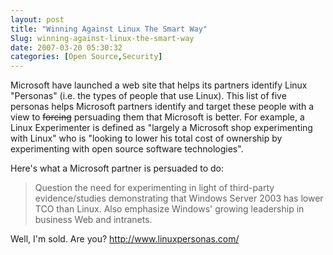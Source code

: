 ```yaml
---
layout: post
title: "Winning Against Linux The Smart Way"
Slug: winning-against-linux-the-smart-way
date: 2007-03-20 05:30:32
categories: [Open Source,Security]
---
```

Microsoft have launched a web site that helps its partners identify Linux "Personas" (i.e. the types of people that use Linux). This list of five personas helps Microsoft partners identify and target these people with a view to <strike>forcing</strike> persuading them that Microsoft is better. For example, a Linux Experimenter is defined as "largely a Microsoft shop experimenting with Linux" who is "looking to lower his total cost of ownership by experimenting with open source software technologies".

Here's what a Microsoft partner is persuaded to do:

> Question the need for experimenting in light of third-party evidence/studies demonstrating that Windows Server 2003 has lower TCO than Linux. Also emphasize Windows' growing leadership in business Web and intranets.

Well, I'm sold. Are you? <http://www.linuxpersonas.com/>
